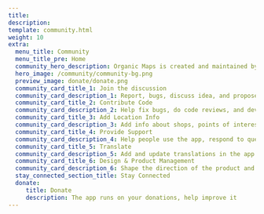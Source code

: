 ```yaml
---
title: 
description: 
template: community.html
weight: 10
extra:
  menu_title: Community
  menu_title_pre: Home
  community_hero_description: Organic Maps is created and maintained by people like you
  hero_image: /community/community-bg.png
  preview_image: donate/donate.png
  community_card_title_1: Join the discussion
  community_card_description_1: Report, bugs, discuss idea, and propose features
  community_card_title_2: Contribute Code
  community_card_description_2: Help fix bugs, do code reviews, and develop new features.
  community_card_title_3: Add Location Info
  community_card_description_3: Add info about shops, points of interest, trails, public transport to OpenStreetMap
  community_card_title_4: Provide Support
  community_card_description_4: Help people use the app, respond to questions on ":" Telegram, Instagram, Facebook, X (Twitter), Reddit, LinkedIn, Mastodon, Matrix
  community_card_title_5: Translate
  community_card_description_5: Add and update translations in the app's interface, app stores and this website.
  community_card_title_6: Design & Product Management
  community_card_description_6: Shape the direction of the product and the user experience
  stay_connected_section_title: Stay Connected
  donate:
     title: Donate
     description: The app runs on your donations, help improve it
---
```

